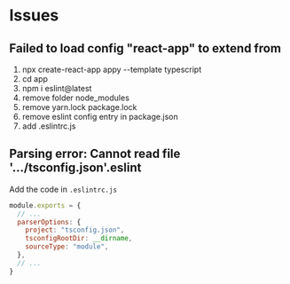 # Issues

## Failed to load config "react-app" to extend from

1. npx create-react-app appy --template typescript
2. cd app
3. npm i eslint@latest
4. remove folder node_modules
5. remove yarn.lock package.lock
6. remove eslint config entry in package.json
7. add .eslintrc.js

## Parsing error: Cannot read file '.../tsconfig.json'.eslint

Add the code in `.eslintrc.js`

```javascript
module.exports = {
  // ...
  parserOptions: {
    project: "tsconfig.json",
    tsconfigRootDir: __dirname,
    sourceType: "module",
  },
  // ...
}
```

